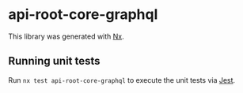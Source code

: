 # api-root-core-graphql

This library was generated with [Nx](https://nx.dev).

## Running unit tests

Run `nx test api-root-core-graphql` to execute the unit tests via [Jest](https://jestjs.io).
